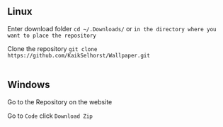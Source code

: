 


## Linux

Enter download folder
`cd ~/.Downloads/` or `in the directory where you want to place the repository`<br>

Clone the repository
`git clone https://github.com/KaikSelhorst/Wallpaper.git`<br>
<br>
## Windows 

Go to the Repository on the website

Go to `Code` click `Download Zip`
